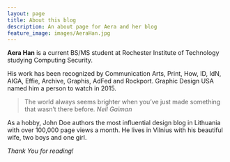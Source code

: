 ```yaml
---
layout: page
title: About this blog
description: An about page for Aera and her blog
feature_image: images/AeraHan.jpg
---
```


**Aera Han** is a current BS/MS student at Rochester Institute of Technology studying Computing Security. 

His work has been recognized by Communication Arts, Print, How, ID, IdN, AIGA, Effie, Archive, Graphis, AdFed and Rockport. Graphic Design USA named him a person to watch in 2015.

>The world always seems brighter when you’ve just made something that wasn’t there before. <cite>Neil Gaiman</cite>

As a hobby, John Doe authors the most influential design blog in Lithuania with over 100,000 page views a month. He lives in Vilnius with his beautiful wife, two boys and one girl.

*Thank You for reading!*
